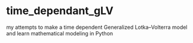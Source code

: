 # time_dependant_gLV
my attempts to make a time dependent Generalized Lotka–Volterra model and learn mathematical modeling in Python
